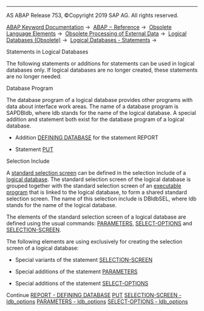   

* * *

AS ABAP Release 753, ©Copyright 2019 SAP AG. All rights reserved.

[ABAP Keyword Documentation](javascript:call_link\('abenabap.htm'\)) →  [ABAP − Reference](javascript:call_link\('abenabap_reference.htm'\)) →  [Obsolete Language Elements](javascript:call_link\('abenabap_obsolete.htm'\)) →  [Obsolete Processing of External Data](javascript:call_link\('abendata_storage_obsolete.htm'\)) →  [Logical Databases (Obsolete)](javascript:call_link\('abenldb.htm'\)) →  [Logical Databases - Statements](javascript:call_link\('abenldb_abap_statements.htm'\)) → 

Statements in Logical Databases

The following statements or additions for statements can be used in logical databases only. If logical databases are no longer created, these statements are no longer needed.

Database Program

The database program of a logical database provides other programs with data about interface work areas. The name of a database program is SAPDBldb, where ldb stands for the name of the logical database. A special addition and statement both exist for the database program of a logical database.

-   Addition [DEFINING DATABASE](javascript:call_link\('abapreport_defining.htm'\)) for the statement REPORT

-   Statement [PUT](javascript:call_link\('abapput.htm'\))

Selection Include

A [standard selection screen](javascript:call_link\('abenstandard_selscreen_glosry.htm'\) "Glossary Entry") can be defined in the selection include of a [logical database](javascript:call_link\('abenlogical_data_base_glosry.htm'\) "Glossary Entry"). The standard selection screen of the logical database is grouped together with the standard selection screen of an [executable program](javascript:call_link\('abenexecutable_program_glosry.htm'\) "Glossary Entry") that is linked to the logical database, to form a shared standard selection screen. The name of this selection include is DBldbSEL, where ldb stands for the name of the logical database.

The elements of the standard selection screen of a logical database are defined using the usual commands: [PARAMETERS](javascript:call_link\('abapparameters.htm'\)), [SELECT-OPTIONS](javascript:call_link\('abapselect-options.htm'\)) and [SELECTION-SCREEN](javascript:call_link\('abapselection-screen.htm'\)).

The following elements are using exclusively for creating the selection screen of a logical database:

-   Special variants of the statement [SELECTION-SCREEN](javascript:call_link\('abapselection-screen_ldb.htm'\))

-   Special additions of the statement [PARAMETERS](javascript:call_link\('abapparameters_ldb.htm'\))

-   Special additions of the statement [SELECT-OPTIONS](javascript:call_link\('abapselect-options_ldb.htm'\))

Continue
[REPORT - DEFINING DATABASE](javascript:call_link\('abapreport_defining.htm'\))
[PUT](javascript:call_link\('abapput.htm'\))
[SELECTION-SCREEN - ldb\_options](javascript:call_link\('abapselection-screen_ldb.htm'\))
[PARAMETERS - ldb\_options](javascript:call_link\('abapparameters_ldb.htm'\))
[SELECT-OPTIONS - ldb\_options](javascript:call_link\('abapselect-options_ldb.htm'\))